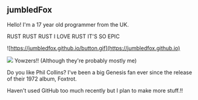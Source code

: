 ## jumbledFox
Hello! I'm a 17 year old programmer from the UK.

RUST RUST RUST I LOVE RUST IT'S SO EPIC 

![https://jumbledfox.github.io/button.gif](https://jumbledfox.github.io)

![](https://komarev.com/ghpvc/?username=jumbledFox&color=EF7D57) Yowzers!! (Although they're probably mostly me)

Do you like Phil Collins? I've been a big Genesis fan ever since the release of their 1972 album, Foxtrot.

Haven't used GitHub too much recently but I plan to make more stuff.!!

<!--- i regret ever thinking about cryptocurrency let alone tainting the commits of this repository with my *shudders* awful cringy 14 year old ramblings... don't worry now im cool :3 --->
